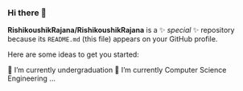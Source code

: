 ### Hi there 👋


**RishikoushikRajana/RishikoushikRajana** is a ✨ _special_ ✨ repository because its `README.md` (this file) appears on your GitHub profile.

Here are some ideas to get you started:

🔭 I’m currently undergraduation
🌱 I’m currently Computer Science Engineering ...

